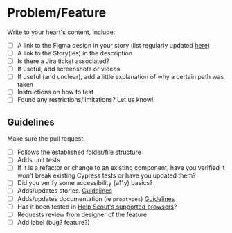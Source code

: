 # Problem/Feature

Write to your heart's content, include:

- [ ] A link to the Figma design in your story (list regularly updated [here](https://docs.google.com/spreadsheets/d/19-5gNbYuKjOb-kk7VTQZ0i_VWVd_8lubx-uhrlPUu1E/edit#gid=0))
- [ ] A link to the Story(ies) in the description
- [ ] Is there a Jira ticket associated?
- [ ] If useful, add screenshots or videos
- [ ] If useful (and unclear), add a little explanation of why a certain path was taken
- [ ] Instructions on how to test
- [ ] Found any restrictions/limitations? Let us know!

## Guidelines

Make sure the pull request:

- [ ] Follows the established folder/file structure
- [ ] Adds unit tests
- [ ] If it is a refactor or change to an existing component, have you verified it won't break existing Cypress tests or have you updated them?
- [ ] Did you verify some accessibility (a11y) basics?
- [ ] Adds/updates stories. [Guidelines](https://hsds.helpscout.com/?path=/docs/%F0%9F%8F%A0-welcome-4-writing-stories--page)
- [ ] Adds/updates documentation (ie `proptypes`) [Guidelines](https://hsds.helpscout.com/?path=/docs/%F0%9F%8F%A0-welcome-3-writing-components--page)
- [ ] Has it been tested in [Help Scout's supported browsers](https://docs.helpscout.com/article/1292-supported-browsers-and-system-requirements)?
- [ ] Requests review from designer of the feature
- [ ] Add label (bug? feature?)
